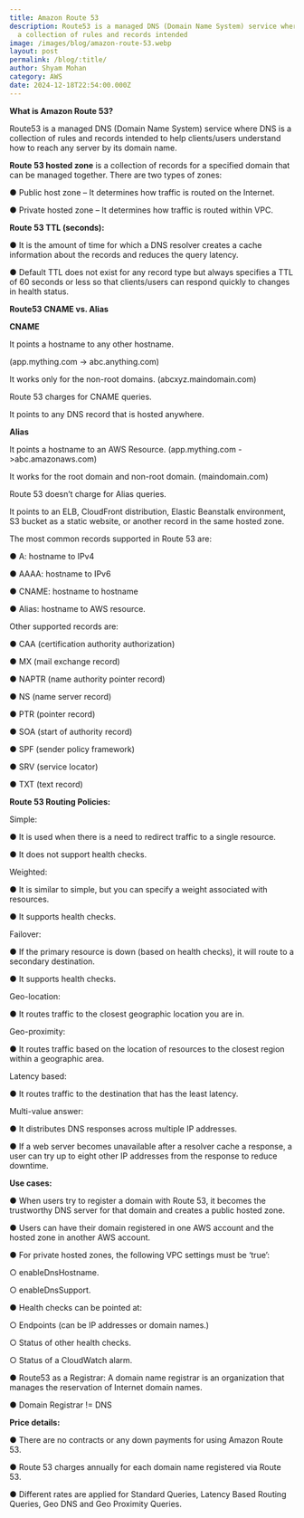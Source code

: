 ```yaml
---
title: Amazon Route 53
description: Route53 is a managed DNS (Domain Name System) service where DNS is
  a collection of rules and records intended
image: /images/blog/amazon-route-53.webp
layout: post
permalink: /blog/:title/
author: Shyam Mohan
category: AWS
date: 2024-12-18T22:54:00.000Z
---
```

**What is Amazon Route 53?**

Route53 is a managed DNS (Domain Name System) service where DNS is a collection of rules and records intended to help clients/users understand how to reach any server by its domain name.

**Route 53 hosted zone** is a collection of records for a specified domain that can be managed together. There are two types of zones:

● Public host zone – It determines how traffic is routed on the Internet.

● Private hosted zone – It determines how traffic is routed within VPC.

**Route 53 TTL (seconds):**

● It is the amount of time for which a DNS resolver creates a cache information about the records and reduces the query latency.

● Default TTL does not exist for any record type but always specifies a TTL of 60 seconds or less so that clients/users can respond quickly to changes in
health status.

**Route53 CNAME vs. Alias**

**CNAME**

It points a hostname to any other hostname. 

(app.mything.com -> abc.anything.com) 

It works only for the non-root domains. (abcxyz.maindomain.com) 

Route 53 charges for CNAME queries. 

It points to any DNS record that is hosted anywhere.

**Alias**

It points a hostname to an AWS Resource. (app.mything.com ->abc.amazonaws.com) 

It works for the root domain and non-root domain. (maindomain.com) 

Route 53 doesn’t charge for Alias queries. 

It points to an ELB, CloudFront distribution, Elastic Beanstalk environment, S3 bucket as a static website, or another record in the same hosted zone.

The most common records supported in Route 53 are:

● A: hostname to IPv4

● AAAA: hostname to IPv6

● CNAME: hostname to hostname

● Alias: hostname to AWS resource.

Other supported records are:

● CAA (certification authority authorization)

● MX (mail exchange record)

● NAPTR (name authority pointer record)

● NS (name server record)

● PTR (pointer record)

● SOA (start of authority record)

● SPF (sender policy framework)

● SRV (service locator)

● TXT (text record)

**Route 53 Routing Policies:**

Simple:

● It is used when there is a need to redirect traffic to a single resource.

● It does not support health checks.

Weighted:

● It is similar to simple, but you can specify a weight associated with resources.

● It supports health checks.

Failover:

● If the primary resource is down (based on health checks), it will route to a secondary destination.

● It supports health checks.

Geo-location:

● It routes traffic to the closest geographic location you are in.

Geo-proximity:

● It routes traffic based on the location of resources to the closest region within a geographic area.

Latency based:

● It routes traffic to the destination that has the least latency.

Multi-value answer:

● It distributes DNS responses across multiple IP addresses.

● If a web server becomes unavailable after a resolver cache a response, a user can try up to eight other IP addresses from the response to reduce downtime.

**Use cases:**

● When users try to register a domain with Route 53, it becomes the trustworthy DNS server for that domain and creates a public hosted zone.

● Users can have their domain registered in one AWS account and the hosted zone in another AWS account.

● For private hosted zones, the following VPC settings must be ‘true’:

○ enableDnsHostname.

○ enableDnsSupport.

● Health checks can be pointed at:

○ Endpoints (can be IP addresses or domain names.)

○ Status of other health checks.

○ Status of a CloudWatch alarm.

● Route53 as a Registrar: A domain name registrar is an organization that manages the reservation of Internet domain names.

● Domain Registrar != DNS

**Price details:**

● There are no contracts or any down payments for using Amazon Route 53.

● Route 53 charges annually for each domain name registered via Route 53.

● Different rates are applied for Standard Queries, Latency Based Routing Queries, Geo DNS and Geo Proximity Queries.
